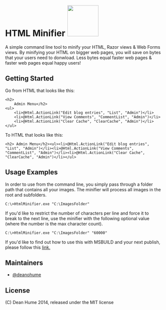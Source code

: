 HTML Minifier <image src="https://ci.appveyor.com/api/projects/status/v7d4iw3f9dua1ah6" width="100">
=============

A simple command line tool to minify your HTML, Razor views & Web Forms views. By minifying your HTML on bigger web pages, 
you will save on bytes that your users need to donwload. Less bytes equal faster web pages & faster web pages equal happy users!

## Getting Started

Go from HTML that looks like this:

    <h2>
        Admin Menu</h2>
    <ul>
        <li>@Html.ActionLink("Edit blog entries", "List", "Admin")</li>
        <li>@Html.ActionLink("View Comments", "CommentList", "Admin")</li>
        <li>@Html.ActionLink("Clear Cache", "ClearCache", "Admin")</li>
    </ul>

To HTML that looks like this:

    <h2> Admin Menu</h2><ul><li>@Html.ActionLink("Edit blog entries", "List", "Admin")</li><li>@Html.ActionLink("View Comments", "CommentList", "Admin")</li><li>@Html.ActionLink("Clear Cache", "ClearCache", "Admin")</li></ul> 

## Usage Examples

In order to use from the command line, you simply pass through a folder path that contains all your images. The minifier will process all images in the root and subfolders.

    C:\>HtmlMinifier.exe "C:\ImagesFolder"

If you'd like to restrict the number of characters per line and force it to break to the next line, use the minifier with the following optional value (where the number is the max character count).

    C:\>HtmlMinifier.exe "C:\ImagesFolder" "60000"

If you'd like to find out how to use this with MSBUILD and your next publish, please follow this [link.](http://deanhume.com/Home/BlogPost/a-simple-html-minifier-for-asp-net/2097)

## Maintainers

* [@deanohume](http://github.com/deanhume)

## License

(C) Dean Hume 2014, released under the MIT license

